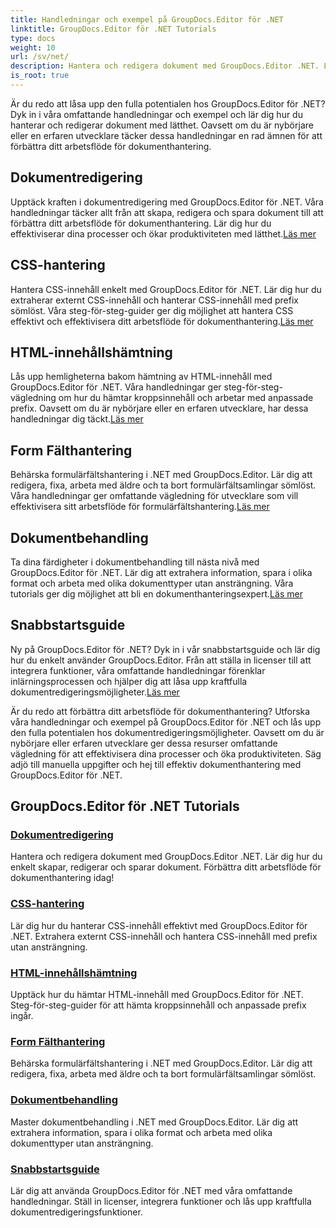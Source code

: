 ```yaml
---
title: Handledningar och exempel på GroupDocs.Editor för .NET
linktitle: GroupDocs.Editor för .NET Tutorials
type: docs
weight: 10
url: /sv/net/
description: Hantera och redigera dokument med GroupDocs.Editor .NET. Lär dig dokumentbehandling, dokumentredigering, HTML-innehållshämtning, formulärfältshantering och mer!
is_root: true
---
```


Är du redo att låsa upp den fulla potentialen hos GroupDocs.Editor för .NET? Dyk in i våra omfattande handledningar och exempel och lär dig hur du hanterar och redigerar dokument med lätthet. Oavsett om du är nybörjare eller en erfaren utvecklare täcker dessa handledningar en rad ämnen för att förbättra ditt arbetsflöde för dokumenthantering.

## Dokumentredigering

 Upptäck kraften i dokumentredigering med GroupDocs.Editor för .NET. Våra handledningar täcker allt från att skapa, redigera och spara dokument till att förbättra ditt arbetsflöde för dokumenthantering. Lär dig hur du effektiviserar dina processer och ökar produktiviteten med lätthet.[Läs mer](./document-editing/)

## CSS-hantering

 Hantera CSS-innehåll enkelt med GroupDocs.Editor för .NET. Lär dig hur du extraherar externt CSS-innehåll och hanterar CSS-innehåll med prefix sömlöst. Våra steg-för-steg-guider ger dig möjlighet att hantera CSS effektivt och effektivisera ditt arbetsflöde för dokumenthantering.[Läs mer](./css-handling/)

## HTML-innehållshämtning

Lås upp hemligheterna bakom hämtning av HTML-innehåll med GroupDocs.Editor för .NET. Våra handledningar ger steg-för-steg-vägledning om hur du hämtar kroppsinnehåll och arbetar med anpassade prefix. Oavsett om du är nybörjare eller en erfaren utvecklare, har dessa handledningar dig täckt.[Läs mer](./html-content-retrieval/)

## Form Fälthantering

 Behärska formulärfältshantering i .NET med GroupDocs.Editor. Lär dig att redigera, fixa, arbeta med äldre och ta bort formulärfältsamlingar sömlöst. Våra handledningar ger omfattande vägledning för utvecklare som vill effektivisera sitt arbetsflöde för formulärfältshantering.[Läs mer](./form-field-management/)

## Dokumentbehandling

 Ta dina färdigheter i dokumentbehandling till nästa nivå med GroupDocs.Editor för .NET. Lär dig att extrahera information, spara i olika format och arbeta med olika dokumenttyper utan ansträngning. Våra tutorials ger dig möjlighet att bli en dokumenthanteringsexpert.[Läs mer](./document-processing/)

## Snabbstartsguide

Ny på GroupDocs.Editor för .NET? Dyk in i vår snabbstartsguide och lär dig hur du enkelt använder GroupDocs.Editor. Från att ställa in licenser till att integrera funktioner, våra omfattande handledningar förenklar inlärningsprocessen och hjälper dig att låsa upp kraftfulla dokumentredigeringsmöjligheter.[Läs mer](./quick-start-guide/)

Är du redo att förbättra ditt arbetsflöde för dokumenthantering? Utforska våra handledningar och exempel på GroupDocs.Editor för .NET och lås upp den fulla potentialen hos dokumentredigeringsmöjligheter. Oavsett om du är nybörjare eller erfaren utvecklare ger dessa resurser omfattande vägledning för att effektivisera dina processer och öka produktiviteten. Säg adjö till manuella uppgifter och hej till effektiv dokumenthantering med GroupDocs.Editor för .NET.
## GroupDocs.Editor för .NET Tutorials 
### [Dokumentredigering](./document-editing/)
Hantera och redigera dokument med GroupDocs.Editor .NET. Lär dig hur du enkelt skapar, redigerar och sparar dokument. Förbättra ditt arbetsflöde för dokumenthantering idag!
### [CSS-hantering](./css-handling/)
Lär dig hur du hanterar CSS-innehåll effektivt med GroupDocs.Editor för .NET. Extrahera externt CSS-innehåll och hantera CSS-innehåll med prefix utan ansträngning.
### [HTML-innehållshämtning](./html-content-retrieval/)
Upptäck hur du hämtar HTML-innehåll med GroupDocs.Editor för .NET. Steg-för-steg-guider för att hämta kroppsinnehåll och anpassade prefix ingår.
### [Form Fälthantering](./form-field-management/)
Behärska formulärfältshantering i .NET med GroupDocs.Editor. Lär dig att redigera, fixa, arbeta med äldre och ta bort formulärfältsamlingar sömlöst.
### [Dokumentbehandling](./document-processing/)
Master dokumentbehandling i .NET med GroupDocs.Editor. Lär dig att extrahera information, spara i olika format och arbeta med olika dokumenttyper utan ansträngning.
### [Snabbstartsguide](./quick-start-guide/)
Lär dig att använda GroupDocs.Editor för .NET med våra omfattande handledningar. Ställ in licenser, integrera funktioner och lås upp kraftfulla dokumentredigeringsfunktioner.